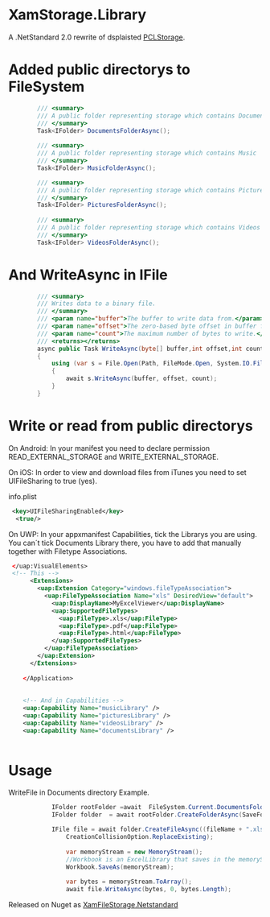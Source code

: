# XamStorage.Library
A  .NetStandard 2.0 rewrite of dsplaisted [PCLStorage](https://github.com/dsplaisted/PCLStorage).


# Added public directorys to FileSystem

```C#
        /// <summary>
        /// A public folder representing storage which contains Documents 
        /// </summary>
        Task<IFolder> DocumentsFolderAsync(); 
        
        /// <summary>
        /// A public folder representing storage which contains Music
        /// </summary>
        Task<IFolder> MusicFolderAsync();

        /// <summary>
        /// A public folder representing storage which contains Pictures
        /// </summary>
        Task<IFolder> PicturesFolderAsync();
      
        /// <summary>
        /// A public folder representing storage which contains Videos
        /// </summary>
        Task<IFolder> VideosFolderAsync();
```

# And WriteAsync in IFile 
```C#
        /// <summary>
        /// Writes data to a binary file.
        /// </summary>
        /// <param name="buffer">The buffer to write data from.</param>
        /// <param name="offset">The zero-based byte offset in buffer from which to begin copying bytes to the stream.</param>
        /// <param name="count">The maximum number of bytes to write.</param>
        /// <returns></returns>
        async public Task WriteAsync(byte[] buffer,int offset,int count)
        {
            using (var s = File.Open(Path, FileMode.Open, System.IO.FileAccess.ReadWrite))
            {
                await s.WriteAsync(buffer, offset, count);
            }
        }
```
# Write or read from public directorys

On Android:
In your manifest you need to declare permission READ_EXTERNAL_STORAGE and WRITE_EXTERNAL_STORAGE.

On iOS:
In order to view and download files from iTunes you need to set UIFileSharing to true (yes).

info.plist
```xml
 <key>UIFileSharingEnabled</key>
  <true/>
```

On UWP:
In your appxmanifest  Capabilities, tick the Librarys you are using.
You can´t tick Documents Library there, you have to add that manually together with Filetype Associations.
```xml
 </uap:VisualElements>
 <!-- This -->
      <Extensions>
        <uap:Extension Category="windows.fileTypeAssociation">
          <uap:FileTypeAssociation Name="xls" DesiredView="default">
            <uap:DisplayName>MyExcelViewer</uap:DisplayName>
            <uap:SupportedFileTypes>
              <uap:FileType>.xls</uap:FileType>
              <uap:FileType>.pdf</uap:FileType>
              <uap:FileType>.html</uap:FileType>
            </uap:SupportedFileTypes>
          </uap:FileTypeAssociation>
        </uap:Extension>
      </Extensions>
      
    </Application>
    
    
    <!-- And in Capabilities -->
    <uap:Capability Name="musicLibrary" />
    <uap:Capability Name="picturesLibrary" />
    <uap:Capability Name="videosLibrary" />
    <uap:Capability Name="documentsLibrary" />
    
```

# Usage
WriteFile in Documents directory Example.
```C#
            IFolder rootFolder =await  FileSystem.Current.DocumentsFolderAsync();
            IFolder folder  = await rootFolder.CreateFolderAsync(SaveFolderName, CreationCollisionOption.OpenIfExists);

            IFile file = await folder.CreateFileAsync((fileName + ".xls").ToSafeFileName(),
                CreationCollisionOption.ReplaceExisting);
                 
                var memoryStream = new MemoryStream();
                //Workbook is an ExcelLibrary that saves in the memoryStream
                Workbook.SaveAs(memoryStream);
                
                var bytes = memoryStream.ToArray();
                await file.WriteAsync(bytes, 0, bytes.Length);
```


Released on Nuget as [XamFileStorage.Netstandard](https://www.nuget.org/packages/XamFileStorage.Netstandard/)
